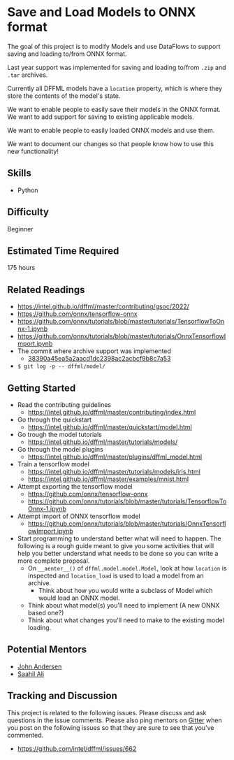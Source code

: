 # Save and Load Models to ONNX format

The goal of this project is to modify Models and use DataFlows to support saving
and loading to/from ONNX format.

Last year support was implemented for saving and loading to/from `.zip` and
`.tar` archives.

Currently all DFFML models have a `location` property, which is where they
store the contents of the model's state.

We want to enable people to easily save their models in the ONNX format. We want
to add support for saving to existing applicable models.

We want to enable people to easily loaded ONNX models and use them.

We want to document our changes so that people know how to use this new
functionality!

## Skills

- Python

## Difficulty

Beginner

## Estimated Time Required

175 hours

## Related Readings

- https://intel.github.io/dffml/master/contributing/gsoc/2022/
- https://github.com/onnx/tensorflow-onnx
- https://github.com/onnx/tutorials/blob/master/tutorials/TensorflowToOnnx-1.ipynb
- https://github.com/onnx/tutorials/blob/master/tutorials/OnnxTensorflowImport.ipynb
- The commit where archive support was implemented
  - [38390a45ea5a2aacd1dc2398ac2acbcf9b8c7a53](https://github.com/intel/dffml/commit/38390a45ea5a2aacd1dc2398ac2acbcf9b8c7a53)
- ``$ git log -p -- dffml/model/``

## Getting Started

- Read the contributing guidelines
  - https://intel.github.io/dffml/master/contributing/index.html
- Go through the quickstart
  - https://intel.github.io/dffml/master/quickstart/model.html
- Go trough the model tutorials
  - https://intel.github.io/dffml/master/tutorials/models/
- Go through the model plugins
  - https://intel.github.io/dffml/master/plugins/dffml_model.html
- Train a tensorflow model
  - https://intel.github.io/dffml/master/tutorials/models/iris.html
  - https://intel.github.io/dffml/master/examples/mnist.html
- Attempt exporting the tensorflow model
  - https://github.com/onnx/tensorflow-onnx
  - https://github.com/onnx/tutorials/blob/master/tutorials/TensorflowToOnnx-1.ipynb
- Attempt import of ONNX tensorflow model
  - https://github.com/onnx/tutorials/blob/master/tutorials/OnnxTensorflowImport.ipynb
- Start programming to understand better what will need to happen. The following
  is a rough guide meant to give you some activities that will help you better
  understand what needs to be done so you can write a more complete proposal.
  - On `__aenter__()` of `dffml.model.model.Model`, look at how `location` is
    inspected and `location_load` is used to load a model from an archive.
    - Think about how you would write a subclass of Model which would load an
      ONNX model.
  - Think about what model(s) you'll need to implement (A new ONNX based one?)
  - Think about what changes you'll need to make to the existing model loading.

## Potential Mentors

- [John Andersen](https://github.com/pdxjohnny)
- [Saahil Ali](https://github.com/programmer290399)

## Tracking and Discussion

This project is related to the following issues. Please discuss and ask
questions in the issue comments. Please also ping mentors on
[Gitter](https://gitter.im/dffml/community) when you post on the following
issues so that they are sure to see that you've commented.

- https://github.com/intel/dffml/issues/662
